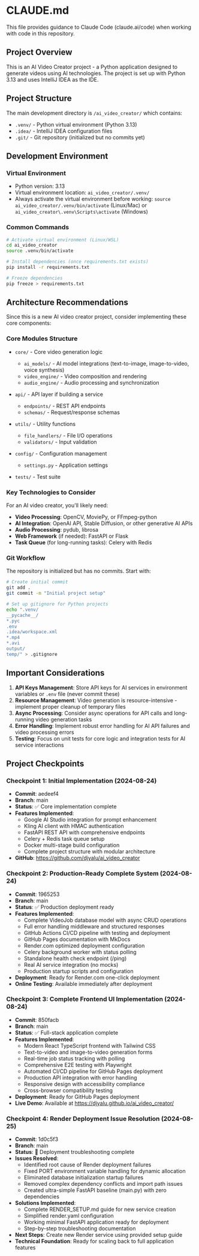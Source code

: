 # CLAUDE.md

This file provides guidance to Claude Code (claude.ai/code) when working with code in this repository.

## Project Overview

This is an AI Video Creator project - a Python application designed to generate videos using AI technologies. The project is set up with Python 3.13 and uses IntelliJ IDEA as the IDE.

## Project Structure

The main development directory is `/ai_video_creator/` which contains:
- `.venv/` - Python virtual environment (Python 3.13)
- `.idea/` - IntelliJ IDEA configuration files
- `.git/` - Git repository (initialized but no commits yet)

## Development Environment

### Virtual Environment
- Python version: 3.13
- Virtual environment location: `ai_video_creator/.venv/`
- Always activate the virtual environment before working: `source ai_video_creator/.venv/bin/activate` (Linux/Mac) or `ai_video_creator\.venv\Scripts\activate` (Windows)

### Common Commands

```bash
# Activate virtual environment (Linux/WSL)
cd ai_video_creator
source .venv/bin/activate

# Install dependencies (once requirements.txt exists)
pip install -r requirements.txt

# Freeze dependencies
pip freeze > requirements.txt
```

## Architecture Recommendations

Since this is a new AI video creator project, consider implementing these core components:

### Core Modules Structure
- `core/` - Core video generation logic
  - `ai_models/` - AI model integrations (text-to-image, image-to-video, voice synthesis)
  - `video_engine/` - Video composition and rendering
  - `audio_engine/` - Audio processing and synchronization
  
- `api/` - API layer if building a service
  - `endpoints/` - REST API endpoints
  - `schemas/` - Request/response schemas
  
- `utils/` - Utility functions
  - `file_handlers/` - File I/O operations
  - `validators/` - Input validation
  
- `config/` - Configuration management
  - `settings.py` - Application settings
  
- `tests/` - Test suite

### Key Technologies to Consider

For an AI video creator, you'll likely need:
- **Video Processing**: OpenCV, MoviePy, or FFmpeg-python
- **AI Integration**: OpenAI API, Stable Diffusion, or other generative AI APIs
- **Audio Processing**: pydub, librosa
- **Web Framework** (if needed): FastAPI or Flask
- **Task Queue** (for long-running tasks): Celery with Redis

### Git Workflow

The repository is initialized but has no commits. Start with:
```bash
# Create initial commit
git add .
git commit -m "Initial project setup"

# Set up gitignore for Python projects
echo ".venv/
__pycache__/
*.pyc
.env
.idea/workspace.xml
*.mp4
*.avi
output/
temp/" > .gitignore
```

## Important Considerations

1. **API Keys Management**: Store API keys for AI services in environment variables or `.env` file (never commit these)
2. **Resource Management**: Video generation is resource-intensive - implement proper cleanup of temporary files
3. **Async Processing**: Consider async operations for API calls and long-running video generation tasks
4. **Error Handling**: Implement robust error handling for AI API failures and video processing errors
5. **Testing**: Focus on unit tests for core logic and integration tests for AI service interactions

## Project Checkpoints

### Checkpoint 1: Initial Implementation (2024-08-24)
- **Commit**: aedeef4
- **Branch**: main
- **Status**: ✅ Core implementation complete
- **Features Implemented**:
  - Google AI Studio integration for prompt enhancement
  - Kling AI client with HMAC authentication
  - FastAPI REST API with comprehensive endpoints
  - Celery + Redis task queue setup
  - Docker multi-stage build configuration
  - Complete project structure with modular architecture
- **GitHub**: https://github.com/djyalu/ai_video_creator

### Checkpoint 2: Production-Ready Complete System (2024-08-24)
- **Commit**: 1965253
- **Branch**: main  
- **Status**: ✅ Production deployment ready
- **Features Implemented**:
  - Complete VideoJob database model with async CRUD operations
  - Full error handling middleware and structured responses
  - GitHub Actions CI/CD pipeline with testing and deployment
  - GitHub Pages documentation with MkDocs
  - Render.com optimized deployment configuration
  - Celery background worker with status polling
  - Standalone health check endpoint (/ping)
  - Real AI service integration (no mocks)
  - Production startup scripts and configuration
- **Deployment**: Ready for Render.com one-click deployment
- **Online Testing**: Available immediately after deployment

### Checkpoint 3: Complete Frontend UI Implementation (2024-08-24)
- **Commit**: 850facb
- **Branch**: main  
- **Status**: ✅ Full-stack application complete
- **Features Implemented**:
  - Modern React TypeScript frontend with Tailwind CSS
  - Text-to-video and image-to-video generation forms
  - Real-time job status tracking with polling
  - Comprehensive E2E testing with Playwright
  - Automated CI/CD pipeline for GitHub Pages deployment
  - Production API integration with error handling
  - Responsive design with accessibility compliance
  - Cross-browser compatibility testing
- **Deployment**: Ready for GitHub Pages deployment
- **Live Demo**: Available at https://djyalu.github.io/ai_video_creator/

### Checkpoint 4: Render Deployment Issue Resolution (2024-08-25)
- **Commit**: 1d0c5f3
- **Branch**: main  
- **Status**: 🔧 Deployment troubleshooting complete
- **Issues Resolved**:
  - Identified root cause of Render deployment failures
  - Fixed PORT environment variable handling for dynamic allocation
  - Eliminated database initialization startup failures
  - Removed complex dependency conflicts and import path issues
  - Created ultra-simple FastAPI baseline (main.py) with zero dependencies
- **Solutions Implemented**:
  - Complete RENDER_SETUP.md guide for new service creation
  - Simplified render.yaml configuration
  - Working minimal FastAPI application ready for deployment
  - Step-by-step troubleshooting documentation
- **Next Steps**: Create new Render service using provided setup guide
- **Technical Foundation**: Ready for scaling back to full application features
